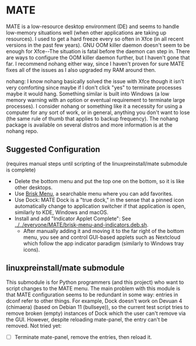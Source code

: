 # MATE

MATE is a low-resource desktop environment (DE) and seems to handle low-memory situations well (when other applications are taking up resources). I used to get a hard freeze every so often in Xfce (in all recent versions in the past few years). GNU OOM killer daemon doesn't seem to be enough for Xfce--The situation is fatal before the daemon can step in. There are ways to configure the OOM killer daemon further, but I haven't gone that far. I recommend nohang either way, since I haven't proven for sure MATE fixes all of the issues as I also upgraded my RAM around then.

nohang: I know nohang basically solved the issue with Xfce though it isn't very comforting since maybe if I don't click "yes" to terminate processes maybe it would hang. Something similar is built into Windows (a low memory warning with an option or eventual requirement to terminate large processes). I consider nohang or something like it a necessity for using a computer for any sort of work, or in general, anything you don't want to lose (the same rule of thumb that applies to backup frequency). The nohang package is available on several distros and more information is at the nohang repo.


## Suggested Configuration
(requires manual steps until scripting of the linuxpreinstall/mate submodule is complete)
- Delete the bottom menu and put the top one on the bottom, so it is like other desktops.
- Use [Brisk Menu](brisk-menu.md), a searchable menu where you can add favorites.
- Use Dock: MATE Dock is a "true dock," in the sense that a pinned icon automatically change to application switcher if that application is open, similarly to KDE, Windows and macOS.
- Install and add "Indicator Applet Complete": See [../../everyone/MATE/brisk-menu-and-indicators.deb.sh](../../everyone/MATE/brisk-menu-and-indicators.deb.sh).
  - After manually adding it and moving it to the far right of the bottom menu, you see and control GUI-based applets such as Nextcloud which follow the app indicator paradigm (similarly to Windows tray icons).


## linuxpreinstall/mate submodule
This submodule is for Python programmers (and this project) who want to script changes to the MATE menu.
The main problem with this module is that MATE configuration seems to be redundant in some way: entries in dconf refer to other things.
For example, Dock doesn't work on Devuan 4 (chimaera) (based on Debian 11 (bullseye)), so the current test script tries to remove broken (empty) instances of Dock which the user can't remove via the GUI. However, despite reloading mate-panel, the entry can't be removed. Not tried yet:
- [ ] Terminate mate-panel, remove the entries, then reload it.
